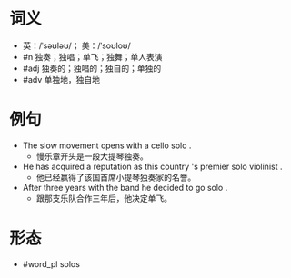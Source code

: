 # 词义
- 英：/ˈsəʊləʊ/； 美：/ˈsoʊloʊ/
- #n 独奏；独唱；单飞；独舞；单人表演
- #adj 独奏的；独唱的；独自的；单独的
- #adv 单独地，独自地
# 例句
- The slow movement opens with a cello solo .
	- 慢乐章开头是一段大提琴独奏。
- He has acquired a reputation as this country 's premier solo violinist .
	- 他已经赢得了该国首席小提琴独奏家的名誉。
- After three years with the band he decided to go solo .
	- 跟那支乐队合作三年后，他决定单飞。
# 形态
- #word_pl solos
